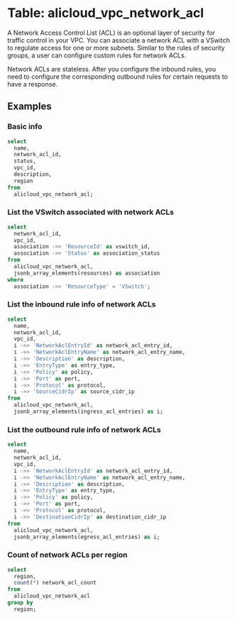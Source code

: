 # Table: alicloud_vpc_network_acl

A Network Access Control List (ACL) is an optional layer of security for traffic control in your VPC. You can associate a network ACL with a VSwitch to regulate access for one or more subnets. Similar to the rules of security groups, a user can configure custom rules for network ACLs.

Network ACLs are stateless. After you configure the inbound rules, you need to configure the corresponding outbound rules for certain requests to have a response.

## Examples

### Basic info

```sql
select
  name,
  network_acl_id,
  status,
  vpc_id,
  description,
  region
from
  alicloud_vpc_network_acl;
```

### List the VSwitch associated with network ACLs

```sql
select
  network_acl_id,
  vpc_id,
  association ->> 'ResourceId' as vswitch_id,
  association ->> 'Status' as association_status
from
  alicloud_vpc_network_acl,
  jsonb_array_elements(resources) as association
where
  association ->> 'ResourceType' = 'VSwitch';
```

### List the inbound rule info of network ACLs

```sql
select
  name,
  network_acl_id,
  vpc_id,
  i ->> 'NetworkAclEntryId' as network_acl_entry_id,
  i ->> 'NetworkAclEntryName' as network_acl_entry_name,
  i ->> 'Description' as description,
  i ->> 'EntryType' as entry_type,
  i ->> 'Policy' as policy,
  i ->> 'Port' as port,
  i ->> 'Protocol' as protocol,
  i ->> 'SourceCidrIp' as source_cidr_ip
from
  alicloud_vpc_network_acl,
  jsonb_array_elements(ingress_acl_entries) as i;
```

### List the outbound rule info of network ACLs

```sql
select
  name,
  network_acl_id,
  vpc_id,
  i ->> 'NetworkAclEntryId' as network_acl_entry_id,
  i ->> 'NetworkAclEntryName' as network_acl_entry_name,
  i ->> 'Description' as description,
  i ->> 'EntryType' as entry_type,
  i ->> 'Policy' as policy,
  i ->> 'Port' as port,
  i ->> 'Protocol' as protocol,
  i ->> 'DestinationCidrIp' as destination_cidr_ip
from
  alicloud_vpc_network_acl,
  jsonb_array_elements(egress_acl_entries) as i;
```

### Count of network ACLs per region

```sql
select
  region,
  count(*) network_acl_count
from
  alicloud_vpc_network_acl
group by
  region;
```
